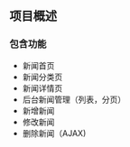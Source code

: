 ## 项目概述

### 包含功能

-   新闻首页
-   新闻分类页
-   新闻详情页
-   后台新闻管理（列表，分页）
-   新增新闻
-   修改新闻
-   删除新闻（AJAX)

